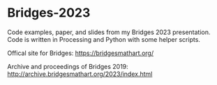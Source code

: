 # Bridges-2023
Code examples, paper, and slides from my Bridges 2023 presentation. Code is written in Processing and Python with some helper scripts.  

Offical site for Bridges: https://bridgesmathart.org/

Archive and proceedings of Bridges 2019: http://archive.bridgesmathart.org/2023/index.html

